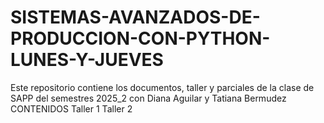 # SISTEMAS-AVANZADOS-DE-PRODUCCION-CON-PYTHON-LUNES-Y-JUEVES
Este repositorio contiene los documentos, taller y parciales de la clase de SAPP del semestres 2025_2 con Diana Aguilar y Tatiana Bermudez
CONTENIDOS
Taller 1
Taller 2
